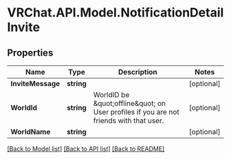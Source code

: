 # VRChat.API.Model.NotificationDetailInvite

## Properties

Name | Type | Description | Notes
------------ | ------------- | ------------- | -------------
**InviteMessage** | **string** |  | [optional] 
**WorldId** | **string** | WorldID be \&quot;offline\&quot; on User profiles if you are not friends with that user. | [optional] 
**WorldName** | **string** |  | [optional] 

[[Back to Model list]](../README.md#documentation-for-models) [[Back to API list]](../README.md#documentation-for-api-endpoints) [[Back to README]](../README.md)

